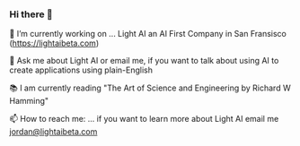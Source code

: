 ### Hi there 👋

🔭 I’m currently working on ...
      Light AI an AI First Company in San Fransisco (https://lightaibeta.com)
      
💬 Ask me about Light AI or email me, if you want to talk about using AI to create applications using plain-English

📚 I am currently reading "The Art of Science and Engineering by Richard W Hamming" 
      
📫 How to reach me: ...
   if you want to learn more about Light AI email me jordan@lightaibeta.com
<!--
**plowsjordan/plowsjordan** is a ✨ _special_ ✨ repository because its `README.md` (this file) appears on your GitHub profile.

Here are some ideas to get you started:

- 🔭 I’m currently working on ...
      Light AI an AI First Company in San Fransisco
- 🌱 I’m currently learning ...
- 👯 I’m looking to collaborate on ...
- 🤔 I’m looking for help with ...
- 💬 Ask me about ...
- 📫 How to reach me: ...
   if you want to learn more about Light AI email me jordan@lightaibeta.com
- 😄 Pronouns: ...
- ⚡ Fun fact: ...
-->
